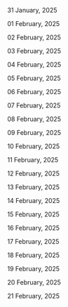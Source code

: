 31 January, 2025

01 February, 2025

02 February, 2025

03 February, 2025

04 February, 2025

05 February, 2025

06 February, 2025

07 February, 2025

08 February, 2025

09 February, 2025

10 February, 2025

11 February, 2025

12 February, 2025

13 February, 2025

14 February, 2025

15 February, 2025

16 February, 2025

17 February, 2025

18 February, 2025

19 February, 2025

20 February, 2025

21 February, 2025